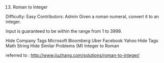 13. Roman to Integer  


Difficulty: Easy
Contributors: Admin
Given a roman numeral, convert it to an integer.

Input is guaranteed to be within the range from 1 to 3999.

Hide Company Tags Microsoft Bloomberg Uber Facebook Yahoo
Hide Tags Math String
Hide Similar Problems (M) Integer to Roman

referred to : http://www.jiuzhang.com/solutions/roman-to-integer/
